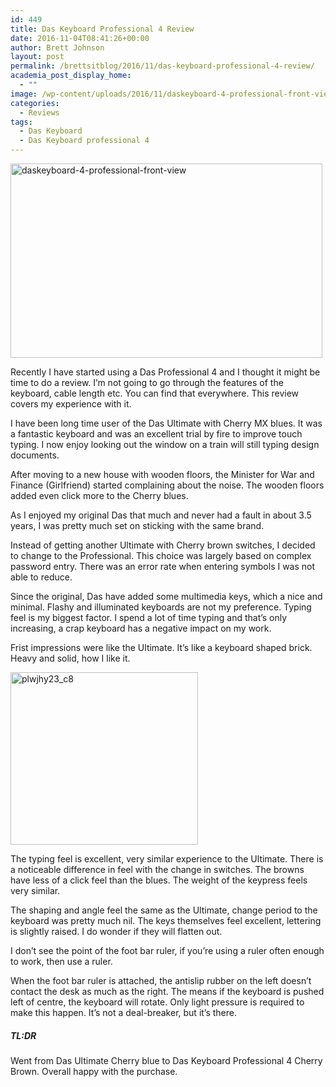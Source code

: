 ```yaml
---
id: 449
title: Das Keyboard Professional 4 Review
date: 2016-11-04T08:41:26+00:00
author: Brett Johnson
layout: post
permalink: /brettsitblog/2016/11/das-keyboard-professional-4-review/
academia_post_display_home:
  - ""
image: /wp-content/uploads/2016/11/daskeyboard-4-professional-front-view.jpg
categories:
  - Reviews
tags:
  - Das Keyboard
  - Das Keyboard professional 4
---
```

[<img class="alignnone wp-image-450" src="https://sdbrett.com/BrettsITBlog/wp-content/uploads/2016/11/daskeyboard-4-professional-front-view-300x187.jpg" alt="daskeyboard-4-professional-front-view" width="499" height="311" srcset="https://sdbrett.com/assets/images2016/11/daskeyboard-4-professional-front-view-300x187.jpg 300w, https://sdbrett.com/assets/images2016/11/daskeyboard-4-professional-front-view-768x480.jpg 768w, https://sdbrett.com/assets/images2016/11/daskeyboard-4-professional-front-view-1024x639.jpg 1024w, https://sdbrett.com/assets/images2016/11/daskeyboard-4-professional-front-view-260x162.jpg 260w" sizes="(max-width: 499px) 100vw, 499px" />](https://sdbrett.com/BrettsITBlog/wp-content/uploads/2016/11/daskeyboard-4-professional-front-view.jpg)

Recently I have started using a Das Professional 4 and I thought it might be time to do a review. I&#8217;m not going to go through the features of the keyboard, cable length etc. You can find that everywhere. This review covers my experience with it.

I have been long time user of the Das Ultimate with Cherry MX blues. It was a fantastic keyboard and was an excellent trial by fire to improve touch typing. I now enjoy looking out the window on a train will still typing design documents.

After moving to a new house with wooden floors, the Minister for War and Finance (Girlfriend) started complaining about the noise. The wooden floors added even click more to the Cherry blues.

As I enjoyed my original Das that much and never had a fault in about 3.5 years, I was pretty much set on sticking with the same brand.

Instead of getting another Ultimate with Cherry brown switches, I decided to change to the Professional. This choice was largely based on complex password entry. There was an error rate when entering symbols I was not able to reduce.

Since the original, Das have added some multimedia keys, which a nice and minimal. Flashy and illuminated keyboards are not my preference. Typing feel is my biggest factor. I spend a lot of time typing and that&#8217;s only increasing, a crap keyboard has a negative impact on my work.

Frist impressions were like the Ultimate. It&#8217;s like a keyboard shaped brick. Heavy and solid, how I like it.

<img class="alignnone size-medium wp-image-452" src="https://sdbrett.com/BrettsITBlog/wp-content/uploads/2016/11/PlwJHy23_c8-300x276.jpg" alt="plwjhy23_c8" width="300" height="276" srcset="https://sdbrett.com/assets/images2016/11/PlwJHy23_c8-300x276.jpg 300w, https://sdbrett.com/assets/images2016/11/PlwJHy23_c8-260x240.jpg 260w, https://sdbrett.com/assets/images2016/11/PlwJHy23_c8.jpg 521w" sizes="(max-width: 300px) 100vw, 300px" />

The typing feel is excellent, very similar experience to the Ultimate. There is a noticeable difference in feel with the change in switches. The browns have less of a click feel than the blues. The weight of the keypress feels very similar.

The shaping and angle feel the same as the Ultimate, change period to the keyboard was pretty much nil. The keys themselves feel excellent, lettering is slightly raised. I do wonder if they will flatten out.

I don&#8217;t see the point of the foot bar ruler, if you&#8217;re using a ruler often enough to work, then use a ruler.

When the foot bar ruler is attached, the antislip rubber on the left doesn&#8217;t contact the desk as much as the right. The means if the keyboard is pushed left of centre, the keyboard will rotate. Only light pressure is required to make this happen. It&#8217;s not a deal-breaker, but it&#8217;s there.

##### TL:DR

Went from Das Ultimate Cherry blue to Das Keyboard Professional 4 Cherry Brown. Overall happy with the purchase.